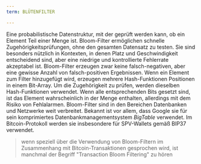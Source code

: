 ```yaml
---
term: BLÜTENFILTER

---
```

Eine probabilistische Datenstruktur, mit der geprüft werden kann, ob ein Element Teil einer Menge ist. Bloom-Filter ermöglichen schnelle Zugehörigkeitsprüfungen, ohne den gesamten Datensatz zu testen. Sie sind besonders nützlich in Kontexten, in denen Platz und Geschwindigkeit entscheidend sind, aber eine niedrige und kontrollierte Fehlerrate akzeptabel ist. Bloom-Filter erzeugen zwar keine falsch-negativen, aber eine gewisse Anzahl von falsch-positiven Ergebnissen. Wenn ein Element zum Filter hinzugefügt wird, erzeugen mehrere Hash-Funktionen Positionen in einem Bit-Array. Um die Zugehörigkeit zu prüfen, werden dieselben Hash-Funktionen verwendet. Wenn alle entsprechenden Bits gesetzt sind, ist das Element wahrscheinlich in der Menge enthalten, allerdings mit dem Risiko von Fehlalarmen. Bloom-Filter sind in den Bereichen Datenbanken und Netzwerke weit verbreitet. Bekannt ist vor allem, dass Google sie für sein komprimiertes Datenbankmanagementsystem *BigTable* verwendet. Im Bitcoin-Protokoll werden sie insbesondere für SPV-Wallets gemäß BIP37 verwendet.

> wenn speziell über die Verwendung von Bloom-Filtern im Zusammenhang mit Bitcoin-Transaktionen gesprochen wird, ist manchmal der Begriff "Transaction Bloom Filtering" zu hören